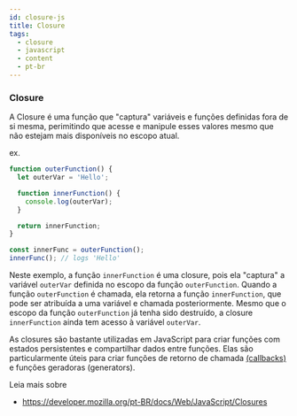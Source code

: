 ```yaml
---
id: closure-js
title: Closure
tags:
  - closure
  - javascript
  - content
  - pt-br
---
```


### Closure

A Closure é uma função que "captura" variáveis e funções definidas fora de si mesma, perimitindo que acesse e manipule esses valores mesmo que não estejam mais disponíveis no escopo atual.

ex.

```js
function outerFunction() {
  let outerVar = 'Hello';

  function innerFunction() {
    console.log(outerVar);
  }

  return innerFunction;
}

const innerFunc = outerFunction();
innerFunc(); // logs 'Hello'
```

Neste exemplo, a função `innerFunction` é uma closure, pois ela "captura" a variável `outerVar` definida no escopo da função `outerFunction`. Quando a função `outerFunction` é chamada, ela retorna a função `innerFunction`, que pode ser atribuída a uma variável e chamada posteriormente. Mesmo que o escopo da função `outerFunction` já tenha sido destruído, a closure `innerFunction` ainda tem acesso à variável `outerVar`.

As closures são bastante utilizadas em JavaScript para criar funções com estados persistentes e compartilhar dados entre funções. Elas são particularmente úteis para criar funções de retorno de chamada [(callbacks)](https://biantris.github.io/braintris/docs/javascript/callback) e funções geradoras (generators).

Leia mais sobre
- https://developer.mozilla.org/pt-BR/docs/Web/JavaScript/Closures